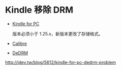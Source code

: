 # Kindle 移除 DRM

* [Kindle for PC](https://s3.amazonaws.com/kindleforpc/51068/KindleForPC-installer-1.24.51068.exe)

  版本必须小于 1.25.x，新版本更改了存储格式。

* [Calibre](https://calibre-ebook.com)
* [DeDRM](https://github.com/apprenticeharper/DeDRM_tools)

<http://jdev.tw/blog/5612/kindle-for-pc-dedrm-problem>
